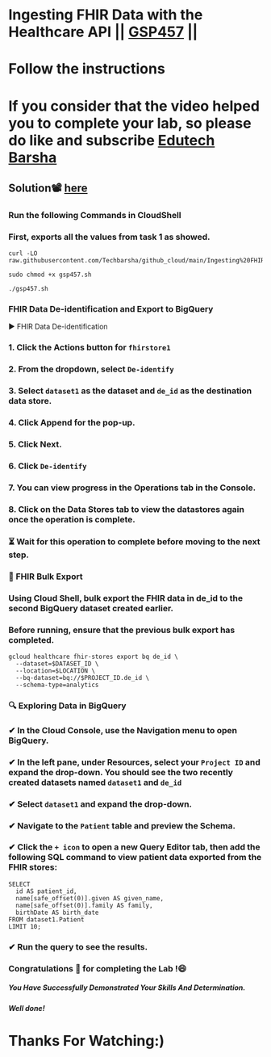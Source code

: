 # Ingesting FHIR Data with the Healthcare API || [GSP457](https://www.cloudskillsboost.google/focuses/1073?parent=catalog) ||
# Follow the instructions

# If you consider that the video helped you to complete your lab, so please do like and subscribe [Edutech Barsha](https://www.youtube.com/@edutechbarsha)
## Solution📽️ [here](https://youtu.be/markO68BtxM)

### Run the following Commands in CloudShell
### First, exports all the values from task 1 as showed.
```
curl -LO raw.githubusercontent.com/Techbarsha/github_cloud/main/Ingesting%20FHIR%20Data%20with%20the%20Healthcare%20API/gsp457.sh

sudo chmod +x gsp457.sh

./gsp457.sh
```
### FHIR Data De-identification and Export to BigQuery
▶️ FHIR Data De-identification
### 1. Click the Actions button for ```fhirstore1```

### 2. From the dropdown, select ```De-identify```

### 3. Select ```dataset1``` as the dataset and ```de_id``` as the destination data store.

### 4. Click Append for the pop-up.

### 5. Click Next.

### 6. Click ```De-identify```

### 7. You can view progress in the Operations tab in the Console.

### 8. Click on the Data Stores tab to view the datastores again once the operation is complete.

### ⏳ Wait for this operation to complete before moving to the next step.
### 💫 FHIR Bulk Export
### Using Cloud Shell, bulk export the FHIR data in de_id to the second BigQuery dataset created earlier.

### Before running, ensure that the previous bulk export has completed.

```
gcloud healthcare fhir-stores export bq de_id \
  --dataset=$DATASET_ID \
  --location=$LOCATION \
  --bq-dataset=bq://$PROJECT_ID.de_id \
  --schema-type=analytics
```
### 🔍 Exploring Data in BigQuery
### ✔ In the Cloud Console, use the Navigation menu to open BigQuery.

### ✔ In the left pane, under Resources, select your ```Project ID``` and expand the drop-down. You should see the two recently created datasets named ```dataset1``` and ```de_id```

### ✔ Select ```dataset1``` and expand the drop-down.

### ✔ Navigate to the ```Patient``` table and preview the Schema.

### ✔ Click the ```+ icon``` to open a new Query Editor tab, then add the following SQL command to view patient data exported from the FHIR stores:
```
SELECT
  id AS patient_id,
  name[safe_offset(0)].given AS given_name,
  name[safe_offset(0)].family AS family,
  birthDate AS birth_date
FROM dataset1.Patient
LIMIT 10;
```
### ✔ Run the query to see the results.

### Congratulations 🎉 for completing the Lab !😄

##### *You Have Successfully Demonstrated Your Skills And Determination.*

#### *Well done!*

# Thanks For Watching:)
